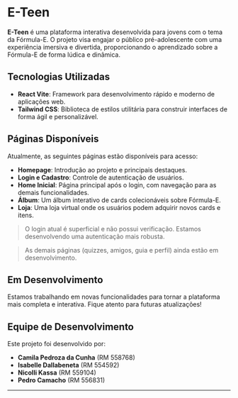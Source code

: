 # E-Teen

**E-Teen** é uma plataforma interativa desenvolvida para jovens com o tema da Fórmula-E. O projeto visa engajar o público pré-adolescente com uma experiência imersiva e divertida, proporcionando o aprendizado sobre a Fórmula-E de forma lúdica e dinâmica.

## Tecnologias Utilizadas

- **React Vite**: Framework para desenvolvimento rápido e moderno de aplicações web.
- **Tailwind CSS**: Biblioteca de estilos utilitária para construir interfaces de forma ágil e personalizável.

## Páginas Disponíveis

Atualmente, as seguintes páginas estão disponíveis para acesso:

- **Homepage**: Introdução ao projeto e principais destaques.
- **Login e Cadastro**: Controle de autenticação de usuários.
- **Home Inicial**: Página principal após o login, com navegação para as demais funcionalidades.
- **Álbum**: Um álbum interativo de cards colecionáveis sobre Fórmula-E.
- **Loja**: Uma loja virtual onde os usuários podem adquirir novos cards e itens.

> O login atual é superficial e não possui verificação. Estamos desenvolvendo uma autenticação mais robusta.

> As demais páginas (quizzes, amigos, guia e perfil) ainda estão em desenvolvimento.

## Em Desenvolvimento

Estamos trabalhando em novas funcionalidades para tornar a plataforma mais completa e interativa. Fique atento para futuras atualizações!

## Equipe de Desenvolvimento

Este projeto foi desenvolvido por:

- **Camila Pedroza da Cunha** (RM 558768)
- **Isabelle Dallabeneta** (RM 554592)
- **Nicolli Kassa** (RM 559104)
- **Pedro Camacho** (RM 556831)

---

